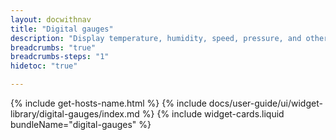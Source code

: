```yaml
---
layout: docwithnav
title: "Digital gauges"
description: "Display temperature, humidity, speed, pressure, and other values on digital-style gauges."
breadcrumbs: "true"
breadcrumbs-steps: "1"
hidetoc: "true"

---
```

{% include get-hosts-name.html %}
{% include docs/user-guide/ui/widget-library/digital-gauges/index.md %}
{% include widget-cards.liquid bundleName="digital-gauges" %}
